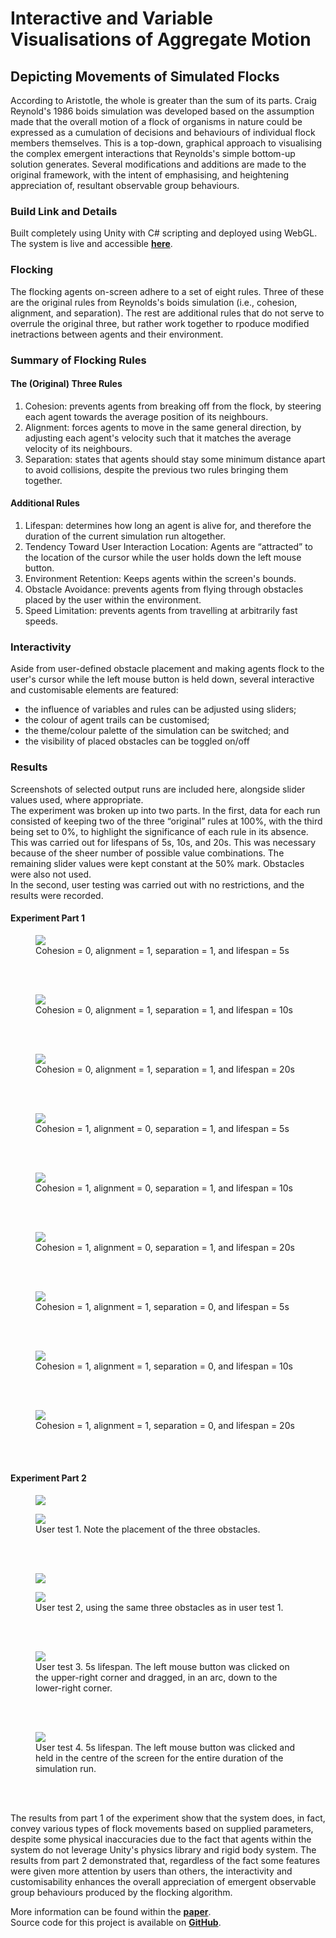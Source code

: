 # Interactive and Variable Visualisations of Aggregate Motion
## Depicting Movements of Simulated Flocks
According to Aristotle, the whole is greater than the sum of its parts. 
Craig Reynold's 1986 boids simulation was developed based on the assumption 
made that the overall motion of a flock of organisms in nature could be 
expressed as a cumulation of decisions and behaviours of individual flock 
members themselves. This is a top-down, graphical approach to visualising 
the complex emergent interactions that Reynolds's simple bottom-up solution 
generates. Several modifications and additions are made to the original 
framework, with the intent of emphasising, and heightening appreciation of, 
resultant observable group behaviours.  

### Build Link and Details
Built completely using Unity with C# scripting and deployed using WebGL.  
The system is live and accessible **[here](build.html)**.  

### Flocking
The flocking agents on-screen adhere to a set of eight rules. Three of these
are the original rules from Reynolds's boids simulation (i.e., cohesion, 
alignment, and separation). The rest are additional rules that do not serve
to overrule the original three, but rather work together to rpoduce modified
inetractions between agents and their environment.  

### Summary of Flocking Rules
#### The (Original) Three Rules
1. Cohesion: prevents agents from breaking off from the flock, by
steering each agent towards the average position of its neighbours.
2. Alignment: forces agents to move in the same general direction,
by adjusting each agent's velocity such that it matches the average velocity 
of its neighbours.
3. Separation: states that agents should stay some minimum distance apart to 
avoid collisions, despite the previous two rules bringing them together.  

#### Additional Rules
1. Lifespan: determines how long an agent is alive for, and therefore the 
duration of the current simulation run altogether.
2. Tendency Toward User Interaction Location: Agents are “attracted” to the 
location of the cursor while the user holds down the left mouse button.
3. Environment Retention: Keeps agents within the screen's bounds.
4. Obstacle Avoidance: prevents agents from flying through obstacles placed
by the user within the environment.
5. Speed Limitation: prevents agents from travelling at arbitrarily fast
speeds.  

### Interactivity
Aside from user-defined obstacle placement and making agents flock to the 
user's cursor while the left mouse button is held down, several interactive
and customisable elements are featured:
- the influence of variables and rules can be adjusted using sliders;
- the colour of agent trails can be customised;
- the theme/colour palette of the simulation can be switched; and
- the visibility of placed obstacles can be toggled on/off 

### Results
Screenshots of selected output runs are included here, alongside slider 
values used, where appropriate.  
The experiment was broken up into two parts. In the first, data for each run
consisted of keeping two of the three “original” rules at 100%, with the 
third being set to 0%, to highlight the significance of each rule in its 
absence. This was carried out for lifespans of 5s, 10s, and 20s. This was 
necessary because of the sheer number of possible value combinations. The 
remaining slider values were kept constant at the 50% mark. Obstacles were 
also not used.  
In the second, user testing was carried out with no restrictions, and the 
results were recorded.

#### Experiment Part 1
<figure>
  <img src="c0_a1_s1_l5.png">
  <figcaption>
    Cohesion = 0, alignment = 1, separation = 1, and lifespan = 5s
  </figcaption>
</figure><br><br>

<figure>
  <img src="c0_a1_s1_l10.png">
  <figcaption>
    Cohesion = 0, alignment = 1, separation = 1, and lifespan = 10s
  </figcaption>
</figure><br><br>

<figure>
  <img src="c0_a1_s1_l20.png">
  <figcaption>
    Cohesion = 0, alignment = 1, separation = 1, and lifespan = 20s
  </figcaption>
</figure><br><br>

<figure>
  <img src="c1_a0_s1_l5.png">
  <figcaption>
    Cohesion = 1, alignment = 0, separation = 1, and lifespan = 5s
  </figcaption>
</figure><br><br>

<figure>
  <img src="c1_a0_s1_l10.png">
  <figcaption>
    Cohesion = 1, alignment = 0, separation = 1, and lifespan = 10s
  </figcaption>
</figure><br><br>

<figure>
  <img src="c1_a0_s1_l20.png">
  <figcaption>
    Cohesion = 1, alignment = 0, separation = 1, and lifespan = 20s
  </figcaption>
</figure><br><br>

<figure>
  <img src="c1_a1_s0_l5.png">
  <figcaption>
    Cohesion = 1, alignment = 1, separation = 0, and lifespan = 5s
  </figcaption>
</figure><br><br>

<figure>
  <img src="c1_a1_s0_l10.png">
  <figcaption>
    Cohesion = 1, alignment = 1, separation = 0, and lifespan = 10s
  </figcaption>
</figure><br><br>

<figure>
  <img src="c1_a1_s0_l20.png">
  <figcaption>
    Cohesion = 1, alignment = 1, separation = 0, and lifespan = 20s
  </figcaption>
</figure><br><br>

#### Experiment Part 2
<figure>
  <img src="ut1.png">
  <figcaption>
  </figcaption>
</figure>  
<figure>
  <img src="ut1_sliders.png">
  <figcaption>
    User test 1. Note the placement of the three obstacles.
  </figcaption>
</figure><br><br>

<figure>
  <img src="ut2.png">
  <figcaption>
  </figcaption>
</figure>  
<figure>
  <img src="ut2_sliders.png">
  <figcaption>
    User test 2, using the same three obstacles as in user test 1.
  </figcaption>
</figure><br><br>
 
<figure>
  <img src="ut3.png">
  <figcaption>
    User test 3. 5s lifespan. The left mouse button was clicked on 
    the upper-right corner and dragged, in an arc, down to the 
    lower-right corner.
  </figcaption>
</figure><br><br>

<figure>
  <img src="ut4.png">
  <figcaption>
    User test 4. 5s lifespan. The left mouse button was clicked and 
    held in the centre of the screen for the entire duration of the 
    simulation run.
  </figcaption>
</figure><br><br>

The results from part 1 of the experiment show that the system does,
in fact, convey various types of flock movements based on supplied 
parameters, despite some physical inaccuracies due to the fact that
agents within the system do not leverage Unity's physics library and 
rigid body system. The results from part 2 demonstrated that, 
regardless of the fact some features were given more attention by 
users than others, the interactivity and customisability enhances the 
overall appreciation of emergent observable group behaviours produced 
by the flocking algorithm.  

More information can be found within the **[paper](final-paper.pdf)**.  
Source code for this project is available on **[GitHub](https://github.com/juuu-jiii/Stork2D)**.


